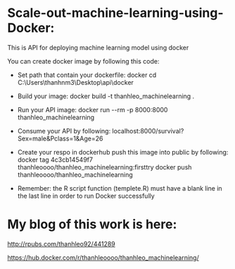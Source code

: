 # Scale-out-machine-learning-using-Docker:
This is API for deploying machine learning model using docker 

You can create docker image by following this code:
- Set path that contain your dockerfile: docker cd C:\Users\thanhnm3\Desktop\api\docker

- Build your image: docker build -t thanhleo_machinelearning .

- Run your API image: docker run --rm -p 8000:8000 thanhleo_machinelearning

- Consume your API by following: localhost:8000/survival?Sex=male&Pclass=1&Age=26

- Create your respo in dockerhub push this image into public by following:
docker tag 4c3cb14549f7 thanhleoooo/thanhleo_machinelearning:firsttry
docker push thanhleoooo/thanhleo_machinelearning

- Remember: the R script function (templete.R) must have a blank line in the last line in order to run Docker successfully

# My blog of this work is here:
http://rpubs.com/thanhleo92/441289

https://hub.docker.com/r/thanhleoooo/thanhleo_machinelearning/
